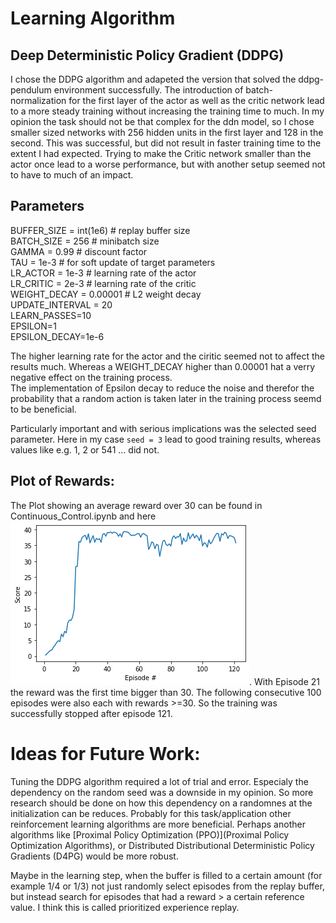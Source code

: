 # Learning Algorithm

## Deep Deterministic Policy Gradient (DDPG)
I chose the DDPG algorithm and adapeted the version that solved the ddpg-pendulum environment successfully. 
The introduction of batch-normalization for the first layer of the actor as well as the critic network lead to a more steady training without increasing the training time to much. 
In my opinion the task should not be that complex for the ddn model, so I chose smaller sized networks with 256 hidden units in the first layer and 128 in the second. This was successful, but did not result in faster training time to the extent I had expected. Trying to make the Critic network smaller than the actor once lead to a worse performance, but with another setup seemed not to have to much of an impact. 

## Parameters
BUFFER_SIZE = int(1e6)  # replay buffer size  
BATCH_SIZE = 256        # minibatch size  
GAMMA = 0.99            # discount factor  
TAU = 1e-3              # for soft update of target parameters  
LR_ACTOR = 1e-3         # learning rate of the actor   
LR_CRITIC = 2e-3        # learning rate of the critic  
WEIGHT_DECAY = 0.00001   # L2 weight decay  
UPDATE_INTERVAL = 20  
LEARN_PASSES=10  
EPSILON=1  
EPSILON_DECAY=1e-6   

The higher learning rate for the actor and the ciritic seemed not to affect the results much. Whereas a WEIGHT_DECAY higher than 0.00001 hat a verry negative effect on the training process.  
The implementation of Epsilon decay to reduce the noise and therefor the probability that a random action is taken later in the training process seemd to be beneficial. 

Particularly important and with serious implications was the selected seed parameter. Here in my case `seed = 3` lead to good training results, whereas values like e.g. 1, 2 or 541 ... did not. 

## Plot of Rewards:
The Plot showing an average reward over 30 can be found in Continuous_Control.ipynb and here ![Plot of the Results](Training_results.png).
With Episode 21 the reward was the first time bigger than 30. The following consecutive 100 episodes were also each with rewards >=30. So the training was successfully stopped after episode 121.

# Ideas for Future Work:
Tuning the DDPG algorithm required a lot of trial and error. Especialy the dependency on the random seed was a downside in my opinion. So more research should be done on how this dependency on a randomnes at the initialization can be reduces. Probably for this task/application other reinforcement learning algorithms are more beneficial. 
Perhaps another algorithms like [Proximal Policy Optimization (PPO)](Proximal Policy Optimization Algorithms), or Distributed Distributional Deterministic Policy Gradients (D4PG) would be more robust.

Maybe in the learning step, when the buffer is filled to a certain amount (for example 1/4 or 1/3) not just randomly select episodes from the replay buffer, but instead search for episodes that had a reward > a certain reference value. I think this is called prioritized experience replay.

